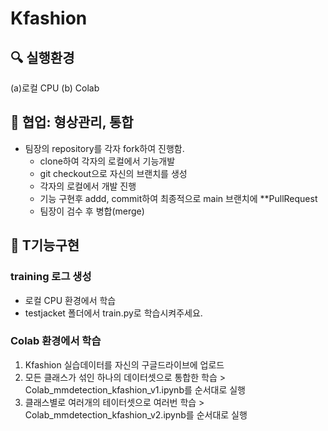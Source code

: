 # Kfashion

## 🔍 실행환경

(a)로컬 CPU (b) Colab 


## 📮 협업: 형상관리, 통합
- 팀장의 repository를 각자 fork하여 진행함.
  - clone하여 각자의 로컬에서 기능개발
  - git checkout으로 자신의 브랜치를 생성
  - 각자의 로컬에서 개발 진행
  - 기능 구현후 addd, commit하여 최종적으로 main 브랜치에 **PullRequest
  - 팀장이 검수 후 병합(merge)


## 🚨 T기능구현

### training 로그 생성
- 로컬 CPU 환경에서 학습
- testjacket 폴더에서 train.py로 학습시켜주세요.

### Colab 환경에서 학습
1. Kfashion 실습데이터를 자신의 구글드라이브에 업로드
2. 모든 클래스가 섞인 하나의 데이터셋으로 통합한 학습 > Colab_mmdetection_kfashion_v1.ipynb를  순서대로 실행
3. 클래스별로 여러개의 테이터셋으로 여러번 학습 > Colab_mmdetection_kfashion_v2.ipynb를 순서대로 실행
